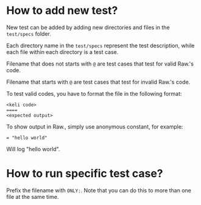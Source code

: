 # How to add new test?

New test can be added by adding new directories and files in the `test/specs` folder.

Each directory name in the `test/specs` represent the test description, while each file within each directory is a test case.

Filename that does not starts with `@` are test cases that test for valid Raw.'s code.

Filename that starts with `@` are test cases that test for invalid Raw.'s code.

To test valid codes, you have to format the file in the following format:

```
<keli code>
====
<expected output>
```

To show output in Raw., simply use anonymous constant, for example:

```
= "hello world"
```

Will log "hello world".




# How to run specific test case?

Prefix the filename with `ONLY:`. Note that you can do this to more than one file at the same time.

